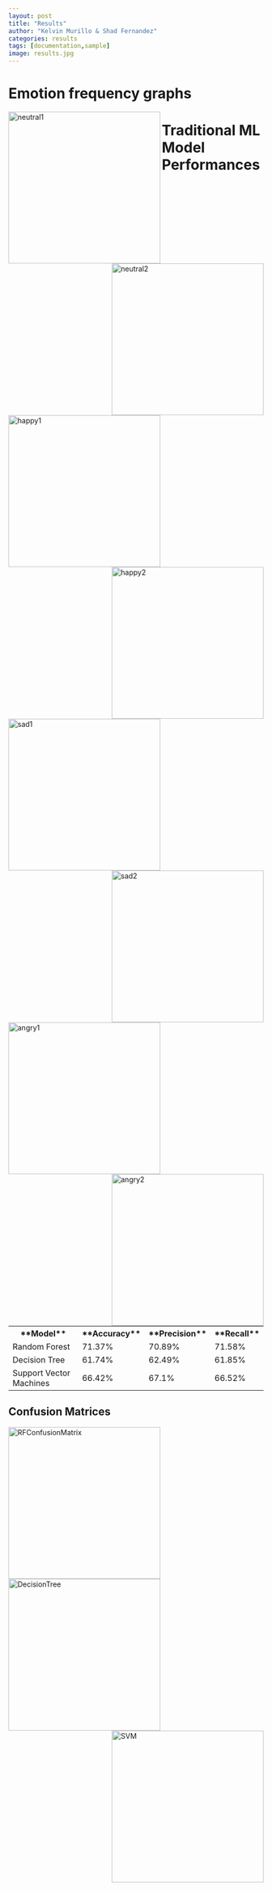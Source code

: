 ```yaml
---
layout: post
title: "Results"
author: "Kelvin Murillo & Shad Fernandez"
categories: results
tags: [documentation,sample]
image: results.jpg
---
```


# Emotion frequency graphs

<img src="{{ site.github.url }}/assets/img/neutral1.jpg" alt="neutral1" style="width:300px;height:300px;" align="left">
<img src="{{ site.github.url }}/assets/img/neutral2.jpg" alt="neutral2" style="width:300px;height:300px;" align="right">

<img src="{{ site.github.url }}/assets/img/happy1.jpg" alt="happy1" style="width:300px;height:300px;" align="left">
<img src="{{ site.github.url }}/assets/img/happy2.jpg" alt="happy2" style="width:300px;height:300px;" align="right">

<img src="{{ site.github.url }}/assets/img/sad1.jpg" alt="sad1" style="width:300px;height:300px;" align="left">
<img src="{{ site.github.url }}/assets/img/sad2.jpg" alt="sad2" style="width:300px;height:300px;" align="right">

<img src="{{ site.github.url }}/assets/img/angry1.jpg" alt="angry1" style="width:300px;height:300px;" align="left">
<img src="{{ site.github.url }}/assets/img/angry2.jpg" alt="angry2" style="width:300px;height:300px;" align="right">

# Traditional ML Model Performances
<table>
  <tr>
    <th>**Model**</th>
    <th>**Accuracy**</th>
    <th>**Precision**</th>
    <th>**Recall**</th>
  </tr>
  <tr>
    <td>Random Forest</td>
    <td>71.37%</td>
    <td> 70.89%</td>
    <td> 71.58%</td>
  </tr>
  <tr>
    <td>Decision Tree</td>
    <td>61.74%</td>
    <td>62.49%</td>
    <td>61.85%</td>
  </tr>
  <tr>
    <td>Support Vector Machines</td>
    <td>66.42%</td>
    <td>67.1%</td>
    <td>66.52%</td>
  </tr>
</table>

## Confusion Matrices
<img src="{{ site.github.url }}/assets/img/RandomForestCm.jpg" alt="RFConfusionMatrix" style="width:300px;height:300px;" align="left">
<img src="{{ site.github.url }}/assets/img/DecisionTreeCm.jpg" alt="DecisionTree" style="width:300px;height:300px;" align="center">
<img src="{{ site.github.url }}/assets/img/SvmCm.jpg" alt="SVM" style="width:300px;height:300px;" align="right">
